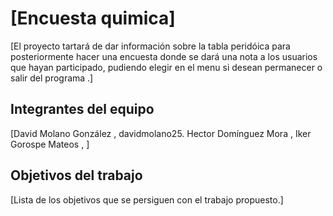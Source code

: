 # [Encuesta quimica]

[El proyecto tartará de dar información sobre la tabla peridóica para posteriormente hacer una encuesta donde se dará una nota a los usuarios que hayan participado, pudiendo elegir en el menu si desean permanecer o salir del programa .]

## Integrantes del equipo

[David Molano González , davidmolano25.
 Hector Domínguez Mora , 
 Iker Gorospe Mateos , ]

## Objetivos del trabajo

[Lista de los objetivos que se persiguen con el trabajo propuesto.]

